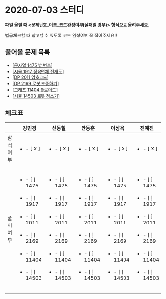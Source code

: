 # 2020-07-03 스터디

**파일 올릴 때 <문제번호\_이름\_코드완성여부(실패일 경우)> 형식으로 올려주세요.**

벌금체크할 때 참고할 수 있도록 코드 완성여부 꼭 적어주세요!!



## 풀어올 문제 목록
 - [[문자열 1475 방 번호]](https://www.acmicpc.net/problem/1475)
 - [[시뮬 1917 정육면체 전개도]](https://www.acmicpc.net/problem/1917)
 - [[DP 2011 암호코드]](https://www.acmicpc.net/problem/2011)
 - [[DP 2169 로봇 조종하기]](https://www.acmicpc.net/problem/2169)
 - [[그래프 11404 플로이드]](https://www.acmicpc.net/problem/11404)
 - [[시뮬 14503 로봇 청소기]](https://www.acmicpc.net/problem/14503)



## 체크표

|           | 강민경                                                       | 신동철                                                       | 안동훈                                                       | 이상옥                                                       | 진예진                                                       |
| --------- | ------------------------------------------------------------ | ------------------------------------------------------------ | ------------------------------------------------------------ | ------------------------------------------------------------ | ------------------------------------------------------------ |
| 참석여부  | <ul><li>- [ X ] </li></ul>                                   | <ul><li>- [ X ] </li></ul>                                   | <ul><li>- [ X ] </li></ul>                                   | <ul><li>- [ X ] </li></ul>                                   | <ul><li>- [ X ] </li></ul>                                   |
| 풀이 여부 | <ul><br/>    <li>- [ ] 1475</li><br/>    <li>- [ ] 1917</li><br/>	<li>- [ ] 2011</li><br/>    <li>- [ ] 2169</li><br/>    <li>- [ ] 11404</li><br/>    <li>- [ ] 14503</li><br/></ul> | <ul><br/>    <li>- [ ] 1475</li><br/>    <li>- [ ] 1917</li><br/>	<li>- [ ] 2011</li><br/>    <li>- [ ] 2169</li><br/>    <li>- [ ] 11404</li><br/>    <li>- [ ] 14503</li><br/></ul> | <ul><br/>    <li>- [ ] 1475</li><br/>    <li>- [ ] 1917</li><br/>	<li>- [ ] 2011</li><br/>    <li>- [ ] 2169</li><br/>    <li>- [ ] 11404</li><br/>    <li>- [ ] 14503</li><br/></ul> | <ul><br/>    <li>- [ ] 1475</li><br/>    <li>- [ ] 1917</li><br/>	<li>- [ ] 2011</li><br/>    <li>- [ ] 2169</li><br/>    <li>- [ ] 11404</li><br/>    <li>- [ ] 14503</li><br/></ul> | <ul><br/>    <li>- [ ] 1475</li><br/>    <li>- [ ] 1917</li><br/>	<li>- [ ] 2011</li><br/>    <li>- [ ] 2169</li><br/>    <li>- [ ] 11404</li><br/>    <li>- [ ] 14503</li><br/></ul> |

